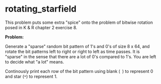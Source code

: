 # rotating_starfield
This problem puts some extra "spice" onto the problem of bitwise rotation posed in K & R chapter 2 exercise 8.

**Problem:**

Generate a "sparse" random bit pattern of 1's and 0's of size 8 x 64, and rotate the bit patterns left to right or
right to left as time passes. It is "sparse" in the sense that there are a lot of 0's compared to 1's. You are left to
decide what "a lot" means.

Continously print each row of the bit pattern using blank (` `) to represent 0 and star (`*`) to represent 1.
